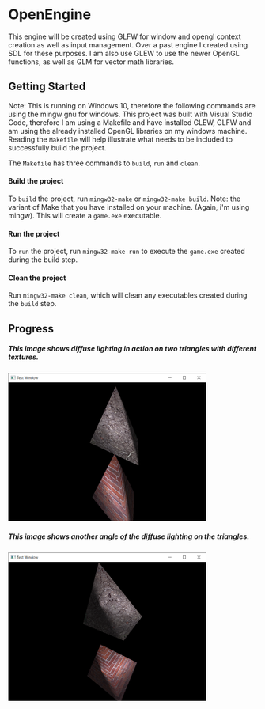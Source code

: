 # OpenEngine

This engine will be created using GLFW for window and opengl context creation as well as input management. Over a past engine I created using SDL for these purposes.
I am also use GLEW to use the newer OpenGL functions, as well as GLM for vector math libraries.


## Getting Started

Note: This is running on Windows 10, therefore the following commands are using the mingw gnu for windows.
This project was built with Visual Studio Code, therefore I am using a Makefile and have installed GLEW, GLFW and am using the already installed OpenGL libraries on my windows machine. Reading the `Makefile` will help illustrate what needs to be included to successfully build the project.

The `Makefile` has three commands to `build`, `run` and `clean`.

#### Build the project
To `build` the project, run `mingw32-make` or `mingw32-make build`. Note: the variant of Make that you have installed on your machine. (Again, i'm using mingw).
This will create a `game.exe` executable. 

#### Run the project
To `run` the project, run `mingw32-make run` to execute the `game.exe` created during the build step.

#### Clean the project
Run `mingw32-make clean`, which will clean any executables created during the `build` step.


## Progress
##### This image shows diffuse lighting in action on two triangles with different textures.
![Alt text.](https://github.com/mpro34/OpenEngine/blob/master/images/diffuse_lighting1.png)

##### This image shows another angle of the diffuse lighting on the triangles.
![Alt text.](https://github.com/mpro34/OpenEngine/blob/master/images/diffuse_lighting2.png)



